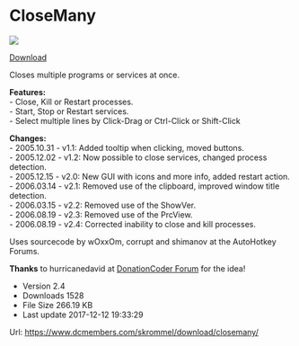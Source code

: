 # CloseMany

![](https://www.dcmembers.com/skrommel/wp-content/uploads/sites/2/2017/12/CloseManyScreen.gif)

[Download](https://www.dcmembers.com/skrommel/download/closemany/#)

  
  

Closes multiple programs or services at once.

**Features:**  
\- Close, Kill or Restart processes.  
\- Start, Stop or Restart services.  
\- Select multiple lines by Click-Drag or Ctrl-Click or Shift-Click

**Changes:**  
\- 2005.10.31 - v1.1: Added tooltip when clicking, moved buttons.  
\- 2005.12.02 - v1.2: Now possible to close services, changed process detection.  
\- 2005.12.15 - v2.0: New GUI with icons and more info, added restart action.  
\- 2006.03.14 - v2.1: Removed use of the clipboard, improved window title detection.  
\- 2006.03.15 - v2.2: Removed use of the ShowVer.  
\- 2006.08.19 - v2.3: Removed use of the PrcView.  
\- 2006.08.19 - v2.4: Corrected inability to close and kill processes.

Uses sourcecode by wOxxOm, corrupt and shimanov at the AutoHotkey Forums.

**Thanks** to hurricanedavid at [DonationCoder Forum](http://www.donationcoder.com/forum/index.php?topic=1288.0) for the idea!

- Version 2.4
- Downloads 1528
- File Size 266.19 KB
- Last update 2017-12-12 19:33:29

Url: https://www.dcmembers.com/skrommel/download/closemany/